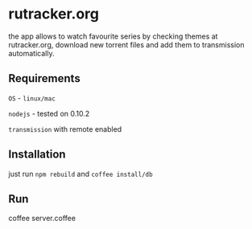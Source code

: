 rutracker.org
======

the app allows to watch favourite series by checking themes at rutracker.org, download new torrent files and add them to transmission automatically.


Requirements
-------
`OS` - `linux/mac`

`nodejs` - tested on 0.10.2

`transmission` with remote enabled

Installation
-------
just run `npm rebuild` and `coffee install/db`

Run
-------
coffee server.coffee